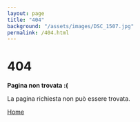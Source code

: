 ```yaml
---
layout: page
title: "404"
background: "/assets/images/DSC_1507.jpg"
permalink: /404.html
---
```


# 404

**Pagina non trovata :(**

La pagina richiesta non può essere trovata.

<a href="{{ '/' | relative_url }}" class="btn-custom">Home</a>
